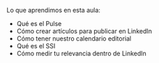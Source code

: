 Lo que aprendimos en esta aula:

- Qué es el Pulse
- Cómo crear artículos para publicar en LinkedIn
- Cómo tener nuestro calendario editorial
- Qué es el SSI
- Cómo medir tu relevancia dentro de LinkedIn